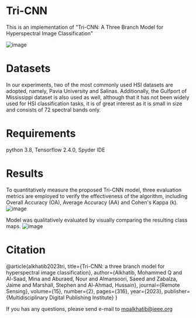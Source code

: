# Tri-CNN
This is an implementation of "Tri-CNN: A Three Branch Model for Hyperspectral Image Classification"

![image](https://user-images.githubusercontent.com/49251659/212431166-7cb31eba-9ec9-4742-a19b-5f77485508d1.png)


# Datasets
In our experiments, two of the most commonly used HSI datasets are adopted, namely, Pavia University and Salinas. Additionally, the Gulfport of Mississippi dataset is also used as well, although that it has not been widely used for HSI classification tasks, it is of great interest as it is small in size and consists of 72 spectral bands only.

# Requirements
python 3.8, Tensorflow 2.4.0, Spyder IDE

# Results
To quantitatively measure the proposed Tri-CNN model, three evaluation metrics are employed to verify the effectiveness of the algorithm, including Overall Accuracy (OA), Average Accuracy (AA) and Cohen's Kappa (k).
![image](https://user-images.githubusercontent.com/49251659/212429883-7f80d5e0-3b14-4733-b444-6201c9178de1.png)

Model was qualitatively evaluated by visually comparing the resulting class maps.
![image](https://user-images.githubusercontent.com/49251659/212430170-9cf311ba-967c-4105-86d6-59ee3a6c1268.png)

# Citation
@article{alkhatib2023tri,
  title={Tri-CNN: a three branch model for hyperspectral image classification},
  author={Alkhatib, Mohammed Q and Al-Saad, Mina and Aburaed, Nour and Almansoori, Saeed and Zabalza, Jaime and Marshall, Stephen and Al-Ahmad, Hussain},
  journal={Remote Sensing},
  volume={15},
  number={2},
  pages={316},
  year={2023},
  publisher={Multidisciplinary Digital Publishing Institute}
}


If you has any questions, please send e-mail to mqalkhatib@ieee.org
